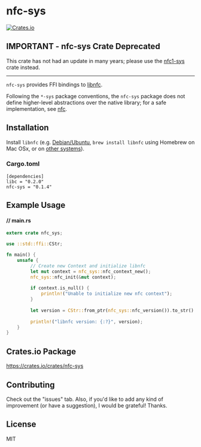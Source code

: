 # nfc-sys

[![Crates.io](https://img.shields.io/crates/v/nfc-sys.svg?maxAge=2592000)](https://crates.io/crates/nfc-sys)

## IMPORTANT - nfc-sys Crate Deprecated

This crate has not had an update in many years; please use the [nfc1-sys](https://github.com/alexrsagen/rs-nfc1-sys) crate instead.

--- 

`nfc-sys` provides FFI bindings to [libnfc](https://github.com/nfc-tools/libnfc).

Following the `*-sys` package conventions, the `nfc-sys` package does not define higher-level abstractions over the native library; for a safe implementation, see [nfc](https://github.com/dsgriffin/nfc).

## Installation

Install `libnfc` (e.g. [Debian/Ubuntu](http://nfc-tools.org/index.php?title=Libnfc#Debian_.2F_Ubuntu), `brew install libnfc` using Homebrew on Mac OSx, or on [other systems](http://nfc-tools.org/index.php?title=Libnfc#Installation)).

### Cargo.toml

    [dependencies]
    libc = "0.2.0"
    nfc-sys = "0.1.4"
    
## Example Usage

#### // main.rs
```rust
extern crate nfc_sys;

use ::std::ffi::CStr;

fn main() {
    unsafe {
         // Create new Context and initialize libnfc
         let mut context = nfc_sys::nfc_context_new();
         nfc_sys::nfc_init(&mut context);
    
         if context.is_null() {
             println!("Unable to initialize new nfc context");
         }
    
         let version = CStr::from_ptr(nfc_sys::nfc_version()).to_str().unwrap();
    
         println!("libnfc version: {:?}", version);
    }
}
```
## Crates.io Package

https://crates.io/crates/nfc-sys

## Contributing
    
Check out the "issues" tab. Also, if you'd like to add any kind of improvement (or have a suggestion), I would be grateful! Thanks.   
    
## License
    
MIT
